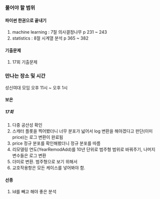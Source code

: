 ### 풀어야 할 범위

#### 파이썬 한권으로 끝내기
1. machine learning : 7절 의사결정나무 p 231 ~ 243
2. statistics : 8절 시계열 분석 p 365 ~ 382

#### 기출문제

1. 17회 기출문제

### 만나는 장소 및 시간

성신여대 모임
오후 11시 ~ 오후 1시


#### 보은

##### 17회
1. 다중 공산성 확인
2. 스캐터 플롯을 찍어봤더니 너무 분포가 넓어서 log 변환을 해야겠다고 판단(이미 price)는 로그 변환이 완료됨
3. price 정규 분포를 확인해봤더니 정규 분포를 따름
4. 리모델링 연도(YearRemodAdd)를 10년 단위로 범주형 범위로 바꿔주기, 나머지 변수들은 로그 변환
5. 더미로 변환. 범주형으로 보기 위해서
6. 교호작용항은 모든 케이스를 넣어봐야 함.


#### 선종
1. Id를 빼고 해야 좋은 분석